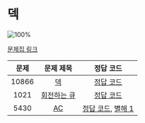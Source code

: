 # 덱

![100%](https://progress-bar.dev/3/?scale=3&title=progress&width=500&color=babaca&suffix=/3)

[문제집 링크](https://www.acmicpc.net/workbook/view/7311)

| 문제 | 문제 제목 | 정답 코드 |
| :--: | :--: | :--: |
| 10866 | [덱](https://www.acmicpc.net/problem/10866) | [정답 코드](../0x07/solutions/10866.cpp) |
| 1021 | [회전하는 큐](https://www.acmicpc.net/problem/1021) | [정답 코드](../0x07/solutions/1021.cpp) |
| 5430 | [AC](https://www.acmicpc.net/problem/5430) | [정답 코드](../0x07/solutions/5430.cpp), [별해 1](../0x07/solutions/5430_1.cpp) |
